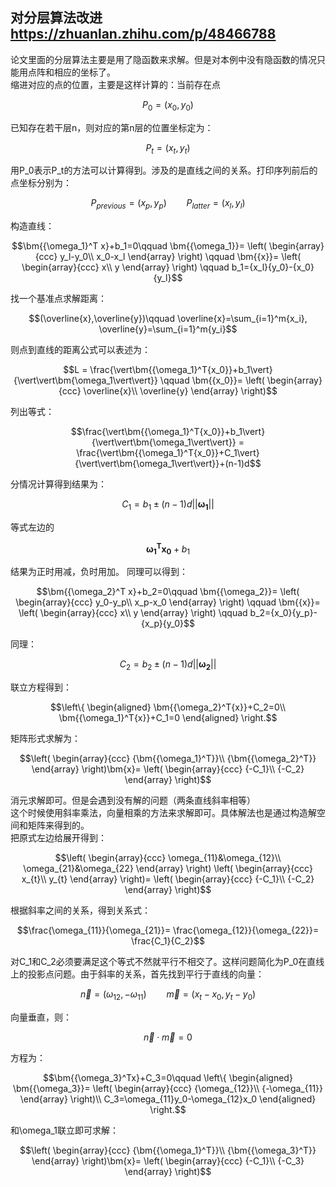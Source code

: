 ## 对分层算法改进 https://zhuanlan.zhihu.com/p/48466788
论文里面的分层算法主要是用了隐函数来求解。但是对本例中没有隐函数的情况只能用点阵和相应的坐标了。<br>
缩进对应的点的位置，主要是这样计算的：当前存在点
```math
P_0 = (x_0, y_0)
```
已知存在若干层n，则对应的第n层的位置坐标定为：
```math
P_t = (x_t, y_t)
```
用P_0表示P_t的方法可以计算得到。涉及的是直线之间的关系。打印序列前后的点坐标分别为：
```math
P_{previous} = (x_p, y_p)\qquad P_{latter} = (x_l, y_l)
```
构造直线：
```math
\bm{{\omega_1}^T x}+b_1=0\qquad
\bm{{\omega_1}}=
\left(
\begin{array}{ccc}
    y_l-y_0\\
    x_0-x_l
\end{array}
\right)
\qquad
\bm{{x}}=
\left(
\begin{array}{ccc}
    x\\
    y
\end{array}
\right)
\qquad
b_1={x_l}{y_0}-{x_0}{y_l}
```
找一个基准点求解距离：
```math
(\overline{x},\overline{y})\qquad
\overline{x}=\sum_{i=1}^m{x_i},
\overline{y}=\sum_{i=1}^m{y_i}
```
则点到直线的距离公式可以表述为：
```math
L = \frac{\vert\bm{{\omega_1}^T{x_0}}+b_1\vert}{\vert\vert\bm{\omega_1\vert\vert}}
\qquad
\bm{{x_0}}=
\left(
\begin{array}{ccc}
    \overline{x}\\
    \overline{y}
\end{array}
\right)
```
列出等式：
```math
\frac{\vert\bm{{\omega_1}^T{x_0}}+b_1\vert}{\vert\vert\bm{\omega_1\vert\vert}} = \frac{\vert\bm{{\omega_1}^T{x_0}}+C_1\vert}{\vert\vert\bm{\omega_1\vert\vert}}+(n-1)d
```
分情况计算得到结果为：
```math
C_1=b_1\pm(n-1)d\vert\vert\bm{{\omega_1}}\vert\vert
```
等式左边的
```math
\bm{{\omega_1}^T{x_0}}+b_1
```
结果为正时用减，负时用加。
同理可以得到：
```math
\bm{{\omega_2}^T x}+b_2=0\qquad
\bm{{\omega_2}}=
\left(
\begin{array}{ccc}
    y_0-y_p\\
    x_p-x_0
\end{array}
\right)
\qquad
\bm{{x}}=
\left(
\begin{array}{ccc}
    x\\
    y
\end{array}
\right)
\qquad
b_2={x_0}{y_p}-{x_p}{y_0}
```
同理：
```math
C_2=b_2\pm(n-1)d\vert\vert\bm{\omega_2}\vert\vert
```
联立方程得到：
```math
\left\{
\begin{aligned}
\bm{{\omega_2}^T{x}}+C_2=0\\
\bm{{\omega_1}^T{x}}+C_1=0
\end{aligned}
\right.
```
矩阵形式求解为：
```math
\left(
\begin{array}{ccc}
    {\bm{{\omega_1}^T}}\\
    {\bm{{\omega_2}^T}}
\end{array}
\right)\bm{x}=
\left(
\begin{array}{ccc}
    {-C_1}\\
    {-C_2}
\end{array}
\right)
```
消元求解即可。但是会遇到没有解的问题（两条直线斜率相等）<br>
这个时候使用斜率乘法，向量相乘的方法来求解即可。具体解法也是通过构造解空间和矩阵来得到的。<br>
把原式左边给展开得到：
```math
\left(
\begin{array}{ccc}
    \omega_{11}&\omega_{12}\\
    \omega_{21}&\omega_{22}
\end{array}
\right)
\left(
\begin{array}{ccc}
    x_{t}\\
    y_{t}
\end{array}
\right)=
\left(
\begin{array}{ccc}
    {-C_1}\\
    {-C_2}
\end{array}
\right)
```
根据斜率之间的关系，得到关系式：
```math
\frac{\omega_{11}}{\omega_{21}}=
\frac{\omega_{12}}{\omega_{22}}=
\frac{C_1}{C_2}
```
对C_1和C_2必须要满足这个等式不然就平行不相交了。这样问题简化为P_0在直线上的投影点问题。由于斜率的关系，首先找到平行于直线的向量：
```math
\overrightarrow{n}=(\omega_{12}, -\omega_{11})\qquad
\overrightarrow{m}=(x_t-x_0, y_t-y_0)
```
向量垂直，则：
```math
\overrightarrow{n}\cdot\overrightarrow{m}=0
```
方程为：
```math
\bm{{\omega_3}^Tx}+C_3=0\qquad
\left\{
\begin{aligned}
\bm{{\omega_3}}=
\left(
\begin{array}{ccc}
    {\omega_{12}}\\
    {-\omega_{11}}
\end{array}
\right)\\
C_3=\omega_{11}y_0-\omega_{12}x_0
\end{aligned}
\right.
```
和\omega_1联立即可求解：
```math
\left(
\begin{array}{ccc}
    {\bm{{\omega_1}^T}}\\
    {\bm{{\omega_3}^T}}
\end{array}
\right)\bm{x}=
\left(
\begin{array}{ccc}
    {-C_1}\\
    {-C_3}
\end{array}
\right)
```

